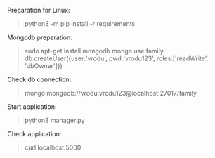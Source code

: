 Preparation for Linux: 
> python3 -m pip install -r requirements 

Mongodb preparation:
> sudo apt-get install mongodb
> mongo
> use family
> db.createUser({user:'vrodu', pwd:'vrodu123', roles:['readWrite', 'dbOwner']})

Check db connection: 
> mongo mongodb://vrodu:vrodu123@localhost:27017/family

Start application: 
> python3 manager.py

Check application:
> curl localhost:5000
